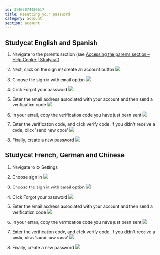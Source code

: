 ```yaml
---
id: 34467074030617
title: Resetting your password
category: account
section: account
---
```

## Studycat English and Spanish

1. Navigate to the parents section (see [Accessing the parents section – Help Centre | Studycat](https://help.studycat.com/hc/en-us/articles/34518228622105/preview/eyJhbGciOiJIUzI1NiJ9.eyJpZCI6MzQ1MTgyMjg2MjIxMDUsImV4cCI6MTcyMDQxMjU1MX0.8DEe5gqzcwGhn9YtGOdFZJbwEjnL1d_JV4GHmWuDeF8))

2. Next, click on the sign in/ create an account button
![](https://help.studycat.com/hc/article_attachments/34482878992025)

3. Choose the sign in with email option
![](https://help.studycat.com/hc/article_attachments/34482878995737)

4. Click Forgot your password
![](https://help.studycat.com/hc/article_attachments/34469007160729)

5. Enter the email address associated with your account and then send a verification code
![](https://help.studycat.com/hc/article_attachments/34469007168281)

6. In your email, copy the verification code you have just been sent
![](https://help.studycat.com/hc/article_attachments/34469007171481)

7. Enter the verification code, and click verify code. If you didn't receive a code, click 'send new code'
![](https://help.studycat.com/hc/article_attachments/34469007173273)

8. Finally, create a new password
![](https://help.studycat.com/hc/article_attachments/34469053229337)

## Studycat French, German and Chinese

1. Navigate to ⚙️ Settings

2. Choose sign in
![](https://help.studycat.com/hc/article_attachments/34482879039257)

3. Choose the sign in with email option
![](https://help.studycat.com/hc/article_attachments/34482878995737)

4. Click Forgot your password
![](https://help.studycat.com/hc/article_attachments/34469007160729)

5. Enter the email address associated with your account and then send a verification code
![](https://help.studycat.com/hc/article_attachments/34469007168281)

6. In your email, copy the verification code you have just been sent
![](https://help.studycat.com/hc/article_attachments/34469007171481)

7. Enter the verification code, and click verify code. If you didn't receive a code, click 'send new code'
![](https://help.studycat.com/hc/article_attachments/34469007173273)

8. Finally, create a new password
![](https://help.studycat.com/hc/article_attachments/34469053229337)